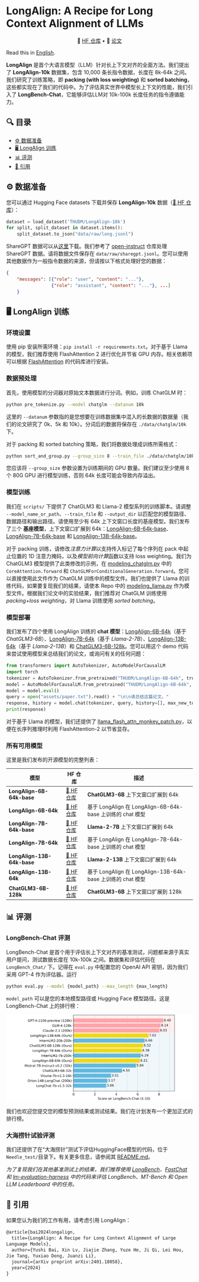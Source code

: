 # LongAlign: A Recipe for Long Context Alignment of LLMs

<p align="center">
    🤗 <a href="https://huggingface.co/datasets/THUDM/LongAlign-10k" target="_blank">HF 仓库</a> • 📃 <a href="https://arxiv.org/abs/2401.18058" target="_blank">论文</a>
</p>

Read this in [English](README.md).

**LongAlign** 是首个大语言模型（LLM）针对长上下文对齐的全面方法。我们提出了 **LongAlign-10k** 数据集，包含 10,000 条长指令数据，长度在 8k-64k 之间。我们研究了训练策略，即 **packing (with loss weighting)** 和 **sorted batching**，这些都实现在了我们的代码中。为了评估真实世界中模型长上下文的性能，我们引入了 **LongBench-Chat**，它能够评估LLM对 10k-100k 长度任务的指令遵循能力。

## 🔍 目录
- [⚙️ 数据准备](#data-preparation)
- [🖥️ LongAlign 训练](#longalign-training)
- [📊 评测](#longbench-chat-evaluation)
- [📝 引用](#citation)

<a name="data-preparation"></a>

## ⚙️ 数据准备

您可以通过 Hugging Face datasets 下载并保存 **LongAlign-10k** 数据（[🤗 HF 仓库](https://huggingface.co/datasets/THUDM/LongAlign-10k)）：
```python
dataset = load_dataset('THUDM/LongAlign-10k')
for split, split_dataset in dataset.items():
    split_dataset.to_json("data/raw/long.jsonl")
```
ShareGPT 数据可以从[这里](https://huggingface.co/datasets/anon8231489123/ShareGPT_Vicuna_unfiltered/tree/main/HTML_cleaned_raw_dataset)下载。我们参考了 [open-instruct](https://github.com/allenai/open-instruct) 仓库处理 ShareGPT 数据。请将数据文件保存在 `data/raw/sharegpt.jsonl`。您可以使用其他数据作为一般指令数据的来源，但请按以下格式处理好您的数据：
```json
{
    "messages": [{"role": "user", "content": "..."}, 
                 {"role": "assistant", "content": "..."}, ...]
    }
```

<a name="longalign-training"></a>
## 🖥️ LongAlign 训练

### 环境设置
使用 pip 安装所需环境：`pip install -r requirements.txt`。对于基于 Llama 的模型，我们推荐使用 FlashAttention 2 进行优化并节省 GPU 内存。相关依赖项可以根据 [FlashAttention](https://github.com/Dao-AILab/flash-attention) 的代码库进行安装。

### 数据预处理

首先，使用模型的分词器对原始文本数据进行分词。例如，训练 ChatGLM 时：
```bash
python pre_tokenize.py --model chatglm --datanum 10k
```
这里的 `--datanum` 参数指的是您想要在训练数据集中混入的长数据的数据量（我们的论文研究了 0k、5k 和 10k）。分词后的数据将保存在 `./data/chatglm/10k` 下。

对于 packing 和 sorted batching 策略，我们将数据处理成训练所需格式：
```bash
python sort_and_group.py --group_size 8 --train_file ./data/chatglm/10k
```
您应该将 `--group_size` 参数设置为训练期间的 GPU 数量。我们建议至少使用 8 个 80G GPU 进行模型训练，否则 64k 长度可能会导致内存溢出。

### 模型训练

我们在 `scripts/` 下提供了 ChatGLM3 和 Llama-2 模型系列的训练脚本。请调整 `--model_name_or_path`、`--train_file` 和 `--output_dir` 以匹配您的模型路径、数据路径和输出路径。请使用至少有 64k 上下文窗口长度的基座模型。我们发布了三个 **基座模型**，上下文窗口扩展到 64k：[LongAlign-6B-64k-base](https://huggingface.co/THUDM/LongAlign-6B-64k-base)、[LongAlign-7B-64k-base](https://huggingface.co/THUDM/LongAlign-7B-64k-base) 和 [LongAlign-13B-64k-base](https://huggingface.co/THUDM/LongAlign-13B-64k-base)。

对于 packing 训练，请修改*注意力计算*以支持传入标记了每个序列在 pack 中起止位置的 1D 注意力掩码，以及*模型前向计算*函数以支持 loss weighting。我们为 ChatGLM3 模型提供了此类修改的示例，在 [modeling_chatglm.py](https://github.com/THUDM/LongAlign/blob/main/modeling_chatglm.py) 中的 `CoreAttention.forward` 和 `ChatGLMForConditionalGeneration.forward`。您可以直接使用此文件作为 ChatGLM 训练中的模型文件。我们也提供了 Llama 的训练代码，如果要复现我们的结果，请使本 Repo 中的 [modeling_llama.py](https://github.com/THUDM/LongAlign/blob/main/modeling_llama.py) 作为模型文件。根据我们论文中的实验结果，我们推荐对 ChatGLM 训练使用 *packing+loss weighting*，对 Llama 训练使用 *sorted batching*。

### 模型部署
我们发布了四个使用 LongAlign 训练的 **chat 模型**：[LongAlign-6B-64k](https://huggingface.co/THUDM/LongAlign-6B-64k)（基于 *ChatGLM3-6B*）、[LongAlign-7B-64k](https://huggingface.co/THUDM/LongAlign-7B-64k)（基于 *Llama-2-7B*）、[LongAlign-13B-64k](https://huggingface.co/THUDM/LongAlign-13B-64k)（基于 *Llama-2-13B*）和 [ChatGLM3-6B-128k](https://huggingface.co/THUDM/chatglm3-6b-128k)。您可以用这个 demo 代码来尝试使用模型来总结我们的论文，或询问有关的任何问题：
```python
from transformers import AutoTokenizer, AutoModelForCausalLM
import torch
tokenizer = AutoTokenizer.from_pretrained("THUDM/LongAlign-6B-64k", trust_remote_code=True)
model = AutoModelForCausalLM.from_pretrained("THUDM/LongAlign-6B-64k", torch_dtype=torch.bfloat16, trust_remote_code=True, device_map="auto")
model = model.eval()
query = open("assets/paper.txt").read() + "\n\n请总结这篇论文。"
response, history = model.chat(tokenizer, query, history=[], max_new_tokens=512, temperature=1)
print(response)
```
对于基于 Llama 的模型，我们还提供了 [llama_flash_attn_monkey_patch.py](https://github.com/THUDM/LongAlign/blob/main/LongBench_Chat/llama_flash_attn_monkey_patch.py)，以便在长序列推理时利用 FlashAttention-2 以节省显存。

### 所有可用模型

这里是我们发布的开源模型的完整列表：

| 模型                      | HF 仓库                                                      | 描述                                                     |
| ------------------------- | ------------------------------------------------------------ | -------------------------------------------------------- |
| **LongAlign-6B-64k-base** | [🤗 HF 仓库](https://huggingface.co/THUDM/LongAlign-6B-64k-base) | **ChatGLM3-6B** 上下文窗口扩展到 64k                     |
| **LongAlign-6B-64k**      | [🤗 HF 仓库](https://huggingface.co/THUDM/LongAlign-6B-64k)   | 基于 LongAlign 在 LongAlign-6B-64k-base 上训练的 chat 模型 |
| **LongAlign-7B-64k-base** | [🤗 HF 仓库](https://huggingface.co/THUDM/LongAlign-7B-64k-base) | **Llama-2-7B** 上下文窗口扩展到 64k                      |
|**LongAlign-7B-64k**| [🤗 HF 仓库](https://huggingface.co/THUDM/LongAlign-7B-64k) | 基于 LongAlign 在 LongAlign-7B-64k-base 上训练的 chat 模型 |
|**LongAlign-13B-64k-base**| [🤗 HF 仓库](https://huggingface.co/THUDM/LongAlign-13B-64k-base) | **Llama-2-13B** 上下文窗口扩展到 64k |
|**LongAlign-13B-64k**| [🤗 HF 仓库](https://huggingface.co/THUDM/LongAlign-13B-64k) | 基于 LongAlign 在 LongAlign-13B-64k-base 上训练的 chat 模型 |
|**ChatGLM3-6B-128k**| [🤗 HF 仓库](https://huggingface.co/THUDM/chatglm3-6b-128k) | **ChatGLM3-6B** 上下文窗口扩展到 128k|

<a name="longbench-chat-evaluation"></a>
## 📊 评测

### LongBench-Chat 评测
LongBench-Chat 是首个用于评估长上下文对齐的基准测试，问题都来源于真实用户提问，测试数据长度在 10k-100k 之间。数据集和评估代码在 `LongBench_Chat/` 下。记得在 `eval.py` 中配置您的 OpenAI API 密钥，因为我们采用 GPT-4 作为评估器。运行
```bash
python eval.py --model {model_path} --max_length {max_length}
```
`model_path` 可以是您的本地模型路径或 Hugging Face 模型路径。这是 LongBench-Chat 上的排行榜：

![](assets/leaderboard.png)

我们也欢迎您提交您的模型预测结果或测试结果。我们在计划发布一个更加正式的排行榜。

### 大海捞针试验评测
我们还提供了在“大海捞针”测试下评估HuggingFace模型的代码，位于`Needle_test/`目录下。有关更多信息，请参阅其 [README.md](https://github.com/THUDM/LongAlign/blob/main/Needle_test/README.md)。

*为了复现我们在其他基准测试上的结果，我们推荐使用 [LongBench](https://github.com/THUDM/LongBench)、[FastChat](https://github.com/lm-sys/FastChat/tree/main/fastchat/llm_judge) 和 [lm-evaluation-harness](https://github.com/EleutherAI/lm-evaluation-harness) 中的代码来评估 LongBench、MT-Bench 和 Open LLM Leaderboard 中的任务。*

<a name="citation"></a>
## 📝 引用

如果您认为我们的工作有用，请考虑引用 LongAlign：

```
@article{bai2024longalign,
  title={LongAlign: A Recipe for Long Context Alignment of Large Language Models},
  author={Yushi Bai, Xin Lv, Jiajie Zhang, Yuze He, Ji Qi, Lei Hou, Jie Tang, Yuxiao Dong, Juanzi Li},
  journal={arXiv preprint arXiv:2401.18058},
  year={2024}
}
```

